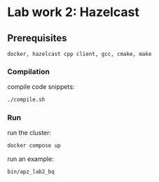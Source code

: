# Lab work 2: Hazelcast

## Prerequisites

`docker, hazelcast cpp client, gcc, cmake, make`

### Compilation

compile code snippets:

```bash
./compile.sh
```

### Run

run the cluster:

```bash
docker compose up
```

run an example:

```bash
bin/apz_lab2_bq
```
